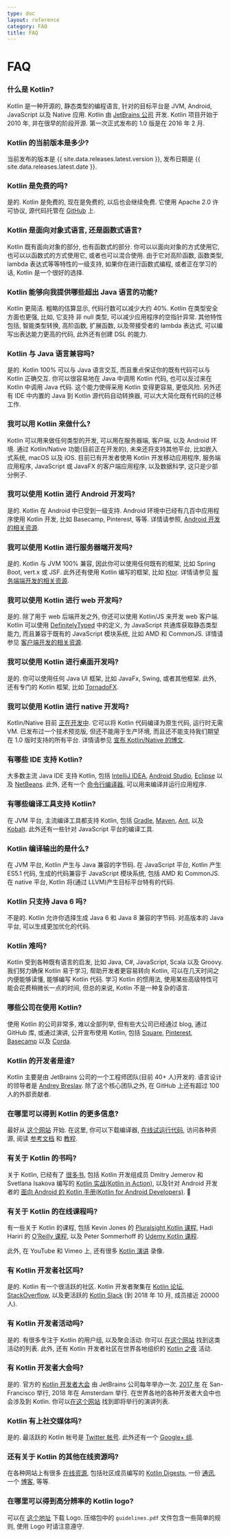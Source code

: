 ```yaml
---
type: doc
layout: reference
category: FAQ
title: FAQ
---
```


# FAQ

### 什么是 Kotlin?

Kotlin 是一种开源的, 静态类型的编程语言, 针对的目标平台是 JVM, Android, JavaScript 以及 Native 应用.
Kotlin 由 [JetBrains 公司](http://www.jetbrains.com) 开发. Kotlin 项目开始于 2010 年, 并在很早的阶段开源. 第一次正式发布的 1.0 版是在 2016 年 2 月.

### Kotlin 的当前版本是多少?

当前发布的版本是 {{ site.data.releases.latest.version }}, 发布日期是 {{ site.data.releases.latest.date }}.

### Kotlin 是免费的吗?

是的. Kotlin 是免费的, 现在是免费的, 以后也会继续免费. 它使用 Apache 2.0 许可协议, 源代码托管在 [GitHub](https://github.com/jetbrains/kotlin) 上.

### Kotlin 是面向对象式语言, 还是函数式语言?

Kotlin 既有面向对象的部分, 也有函数式的部分. 你可以以面向对象的方式使用它, 也可以以函数式的方式使用它, 或者也可以混合使用.
由于它对高阶函数, 函数类型, lambda 表达式等等特性的一级支持, 如果你在进行函数式编程, 或者正在学习的话, Kotlin 是一个很好的选择.

### Kotlin 能够向我提供哪些超出 Java 语言的功能?

Kotlin 更简洁. 粗略的估算显示, 代码行数可以减少大约 40%.
Kotlin 在类型安全方面也更强, 比如, 它支持 非 null 类型, 可以减少应用程序的空指针异常.
其他特性包括, 智能类型转换, 高阶函数, 扩展函数, 以及带接受者的 lambda 表达式, 可以编写出表达能力更高的代码, 此外还有创建 DSL 的能力.

### Kotlin 与 Java 语言兼容吗?

是的. Kotlin 100% 可以与 Java 语言交互, 而且重点保证你的既有代码可以与 Kotlin 正确交互. 你可以很容易地在 Java 中调用 Kotlin 代码, 也可以反过来在 Kotlin 中调用 Java 代码.
这个能力使得采用 Kotlin 变得更容易, 更低风险. 另外还有 IDE 中内置的 Java 到 Kotlin 源代码自动转换器, 可以大大简化既有代码的迁移工作.

### 我可以用 Kotlin 来做什么?

Kotlin 可以用来做任何类型的开发, 可以用在服务器端, 客户端, 以及 Android 环境. 通过 Kotlin/Native 功能(目前正在开发的), 未来还将支持其他平台, 比如嵌入式系统, macOS 以及 iOS.
目前已有开发者使用 Kotlin 开发移动应用程序, 服务端应用程序, JavaScript 或 JavaFX 的客户端应用程序, 以及数据科学, 这只是少部分例子.

### 我可以使用 Kotlin 进行 Android 开发吗?

是的. Kotlin 在 Android 中已受到一级支持. Android 环境中已经有几百中应用程序使用 Kotlin 开发, 比如 Basecamp, Pinterest, 等等. 详情请参照, [Android 开发的相关资源](android-overview.html).

### 我可以使用 Kotlin 进行服务器端开发吗?

是的. Kotlin 与 JVM 100% 兼容, 因此你可以使用任何既有的框架, 比如 Spring Boot, vert.x 或 JSF. 此外还有使用 Kotlin 编写的框架, 比如 [Ktor](http://github.com/kotlin/ktor).
详情请参见 [服务端端开发的相关资源](server-overview.html).

### 我可以使用 Kotlin 进行 web 开发吗?

是的. 除了用于 web 后端开发之外, 你还可以使用 Kotlin/JS 来开发 web 客户端. Kotlin 可以使用 [DefinitelyTyped](http://definitelytyped.org) 中的定义, 为 JavaScript 共通库获取静态类型能力, 而且兼容于既有的 JavaScript 模块系统, 比如 AMD 和 CommonJS.
详情请参见 [客户端开发的相关资源](js-overview.html).

### 我可以使用 Kotlin 进行桌面开发吗?

是的. 你可以使用任何 Java UI 框架, 比如 JavaFx, Swing, 或者其他框架.
此外, 还有专门的 Kotlin 框架, 比如 [TornadoFX](https://github.com/edvin/tornadofx).

### 我可以使用 Kotlin 进行 native 开发吗?

Kotlin/Native 目前 [正在开发中](https://blog.jetbrains.com/kotlin/tag/native/). 它可以将 Kotlin 代码编译为原生代码, 运行时无需 VM.
已发布过一个技术预览版, 但还不能用于生产环境, 而且还不能支持我们期望在 1.0 版时支持的所有平台. 详情请参见 [宣布 Kotlin/Native 的博文](https://blog.jetbrains.com/kotlin/2017/04/kotlinnative-tech-preview-kotlin-without-a-vm/).

### 有哪些 IDE 支持 Kotlin?

大多数主流 Java IDE 支持 Kotlin, 包括 [IntelliJ IDEA](https://kotlinlang.org/docs/tutorials/getting-started.html),
[Android Studio](https://kotlinlang.org/docs/tutorials/kotlin-android.html), [Eclipse](https://kotlinlang.org/docs/tutorials/getting-started-eclipse.html) 以及
[NetBeans](http://plugins.netbeans.org/plugin/68590/kotlin). 此外, 还有一个 [命令行编译器](https://kotlinlang.org/docs/tutorials/command-line.html), 可以用来编译并运行应用程序.

### 有哪些编译工具支持 Kotlin?

在 JVM 平台, 主流编译工具都支持 Kotlin, 包括 [Gradle](using-gradle.html), [Maven](using-maven.html),
[Ant](using-ant.html), 以及 [Kobalt](http://beust.com/kobalt/home/index.html). 此外还有一些针对 JavaScript 平台的编译工具.

### Kotlin 编译输出的是什么?

在 JVM 平台, Kotlin 产生与 Java 兼容的字节码. 在 JavaScript 平台, Kotlin 产生 ES5.1 代码, 生成的代码兼容于 JavaScript 模块系统, 包括 AMD 和 CommonJS. 在 native 平台, Kotlin 将(通过 LLVM)产生目标平台特有的代码.

### Kotlin 只支持 Java 6 吗?

不是的. Kotlin 允许你选择生成 Java 6 和 Java 8 兼容的字节码. 对高版本的 Java 平台, 可以生成更加优化的代码.

### Kotlin 难吗?

Kotlin 受到各种既有语言的启发, 比如 Java, C#, JavaScript, Scala 以及 Groovy. 我们努力确保 Kotlin 易于学习, 帮助开发者更容易转向 Kotlin, 可以在几天时间之内便能够读懂, 能够编写 Kotlin 代码.
学习 Kotlin 的惯用法, 使用某些高级特性可能会花费稍微长一点的时间, 但总的来说, Kotlin 不是一种复杂的语言.

### 哪些公司在使用 Kotlin?

使用 Kotlin 的公司非常多, 难以全部列举, 但有些大公司已经通过 blog, 通过 GitHub 库, 或通过演讲, 公开宣布使用 Kotlin, 包括
[Square](https://medium.com/square-corner-blog/square-open-source-loves-kotlin-c57c21710a17),
[Pinterest](https://www.youtube.com/watch?v=mDpnc45WwlI),
[Basecamp](https://m.signalvnoise.com/how-we-made-basecamp-3s-android-app-100-kotlin-35e4e1c0ef12)
以及 [Corda](https://docs.corda.net/releases/release-M9.2/further-notes-on-kotlin.html).

### Kotlin 的开发者是谁?

Kotlin 主要是由 JetBrains 公司的一个工程师团队(目前 40+ 人)开发的. 语言设计的领导者是 [Andrey Breslav](https://twitter.com/abreslav). 除了这个核心团队之外, 在 GitHub 上还有超过 100 人的外部贡献者.

### 在哪里可以得到 Kotlin 的更多信息?

最好从 [这个网站](https://kotlinlang.org) 开始. 在这里, 你可以下载编译器, [在线试运行代码](https://play.kotlinlang.org), 访问各种资源,
阅读 [参考文档](index.html) 和 [教程](https://kotlinlang.org/docs/tutorials/index.html).

### 有关于 Kotlin 的书吗?

关于 Kotlin, 已经有了 [很多书](/docs/books.html), 包括 Kotlin 开发组成员 Dmitry Jemerov 和 Svetlana Isakova 编写的 [Kotlin 实战(Kotlin in Action)](https://www.manning.com/books/kotlin-in-action), 以及针对 Android 开发者的 [面向 Android 的 Kotlin 手册(Kotlin for Android Developers)](https://leanpub.com/kotlin-for-android-developers).

### 有关于 Kotlin 的在线课程吗?

有一些关于 Kotlin 的课程, 包括 Kevin Jones 的 [Pluralsight Kotlin 课程](https://www.pluralsight.com/courses/kotlin-getting-started),
Hadi Hariri 的 [O’Reilly 课程](http://shop.oreilly.com/product/0636920052982.do), 以及 Peter Sommerhoff 的 [Udemy Kotlin 课程](http://petersommerhoff.com/dev/kotlin/kotlin-beginner-tutorial/).

此外, 在 YouTube 和 Vimeo 上, 还有很多 [Kotlin 演讲](http://kotlinlang.org/community/talks.html) 录像.

### 有 Kotlin 开发者社区吗?

是的. Kotlin 有一个很活跃的社区. Kotlin 开发者聚集在 [Kotlin 论坛](http://discuss.kotlinlang.org),
[StackOverflow](http://stackoverflow.com/questions/tagged/kotlin), 以及更活跃的 [Kotlin Slack](http://slack.kotlinlang.org)
(到 2018 年 10 月, 成员接近 20000 人).

### 有 Kotlin 开发者活动吗?

是的. 有很多专注于 Kotlin 的用户组, 以及聚会活动. 你可以 [在这个网站](/community/user-groups.html) 找到这类活动的列表.
此外, 还有 Kotlin 开发者社区在世界各地组织的 [Kotlin 之夜](/community/kotlin-nights.html) 活动.

### 有 Kotlin 开发者大会吗?

是的. 官方的 [Kotlin 开发者大会](https://kotlinconf.com) 由 JetBrains 公司每年举办一次.
[2017 年](https://kotlinconf.com/2017/) 在 San-Francisco 举行, 2018 年在 Amsterdam 举行.
在世界各地的各种开发者大会中也会涉及到 Kotlin. 你可以[在这个网站](/community/talks.html?time=upcoming) 找到即将举行的演讲列表.

### Kotlin 有上社交媒体吗?

是的. 最活跃的 Kotlin 帐号是 [Twitter 帐号](https://twitter.com/kotlin). 此外还有一个 [Google+ 组](https://plus.google.com/communities/104597899765146112928).

### 还有关于 Kotlin 的其他在线资源吗?

在各种网站上有很多 [在线资源](https://kotlinlang.org/community/), 包括社区成员编写的 [Kotlin Digests](https://kotlin.link),
一份 [通讯](http://www.kotlinweekly.net), 一个 [博客](https://talkingkotlin.com), 等等.

### 在哪里可以得到高分辨率的 Kotlin logo?

可以在 [这个地址](https://resources.jetbrains.com/storage/products/kotlin/docs/kotlin_logos.zip) 下载 Logo.
压缩包中的 `guidelines.pdf` 文件包含一些简单的规则, 使用 Logo 时请注意遵守.
